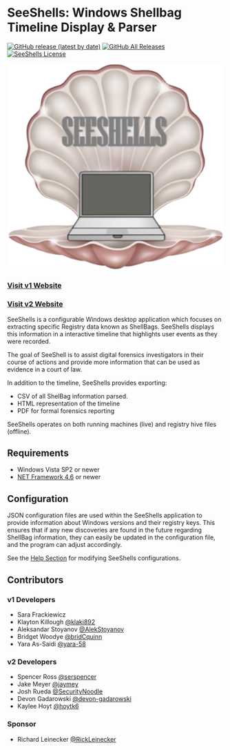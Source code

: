 # SeeShells: Windows Shellbag Timeline Display & Parser
[![GitHub release (latest by date)](https://img.shields.io/github/v/release/ShellBags/v2)](https://github.com/ShellBags/v2/releases/tag/v2.0-beta.1)
[![GitHub All Releases](https://img.shields.io/github/downloads/ShellBags/v2/total)](https://github.com/ShellBags/v2/releases)
[![SeeShells License](https://img.shields.io/github/license/RickLeinecker/SeeShells)](https://github.com/RickLeinecker/SeeShells/blob/master/LICENSE)

[![SeeShells Logo](website/src/assets/logo.png)](https://rickleinecker.github.io/SeeShells/)
### [Visit v1 Website](https://rickleinecker.github.io/SeeShells/)
### [Visit v2 Website](https://shellbags.github.io/v2/#/)

SeeShells is a configurable Windows desktop application which focuses on extracting specific Registry data known as ShellBags. SeeShells displays this information in a interactive timeline that highlights user events as they were recorded.

The goal of SeeShell is to assist digital forensics investigators in their course of actions and provide more information that can be used as evidence in a court of law.

In addition to the timeline, SeeShells provides exporting:
 - CSV of all ShelBag information parsed.
 - HTML representation of the timeline
 - PDF for formal forensics reporting
 
 SeeShells operates on both running machines (live) and registry hive files (offline).

## Requirements
- Windows Vista SP2 or newer 
- [NET Framework 4.6](https://www.microsoft.com/en-us/download/details.aspx?id=53344) or newer


## Configuration 
JSON configuration files are used within the SeeShells application to provide information about Windows versions and their registry keys.
This ensures that if any new discoveries are found in the future regarding ShellBag information, they can easily be updated in the configuration file, and the program can adjust accordingly.

See the [Help Section](https://rickleinecker.github.io/SeeShells/help) for modifying SeeShells configurations. 

## Contributors
### v1 Developers
- Sara Frackiewicz
- Klayton Killough [@klaki892](https://github.com/klaki892)
- Aleksandar Stoyanov [@AlekStoyanov](https://github.com/AlekStoyanov)
- Bridget Woodye [@bridCquinn](https://github.com/bridCquinn)
- Yara As-Saidi [@yara-58](https://github.com/yara-58)

### v2 Developers
 - Spencer Ross [@serspencer](https://github.com/serspencer)
 - Jake Meyer [@jaymey](https://github.com/jaymey)
 - Josh Rueda [@SecurityNoodle](https://github.com/SecurityNoodle)
 - Devon Gadarowski [@devon-gadarowski ](https://github.com/devon-gadarowski)
 - Kaylee Hoyt [@hoytk6](https://github.com/hoytk6)

### Sponsor
- Richard Leinecker [@RickLeinecker](https://github.com/RickLeinecker)
